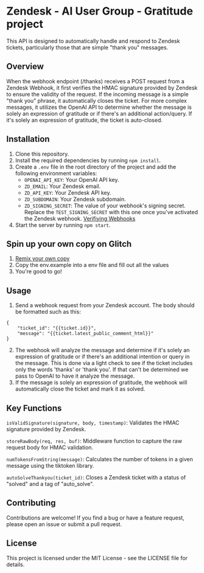 # Zendesk - AI User Group - Gratitude project 

This API is designed to automatically handle and respond to Zendesk tickets, particularly those that are simple "thank you" messages.

## Overview

When the webhook endpoint (/thanks) receives a POST request from a Zendesk Webhook, it first verifies the HMAC signature provided by Zendesk to ensure the validity of the request. If the incoming message is a simple "thank you" phrase, it automatically closes the ticket. For more complex messages, it utilizes the OpenAI API to determine whether the message is solely an expression of gratitude or if there's an additional action/query. If it's solely an expression of gratitude, the ticket is auto-closed.

## Installation

1. Clone this repository.
2. Install the required dependencies by running `npm install`.
3. Create a `.env` file in the root directory of the project and add the following environment variables:
   - `OPENAI_API_KEY`: Your OpenAI API key.
   - `ZD_EMAIL`: Your Zendesk email.
   - `ZD_API_KEY`: Your Zendesk API key.
   - `ZD_SUBDOMAIN`: Your Zendesk subdomain.
   - `ZD_SIGNING_SECRET`: The value of your webhook's signing secret. Replace the `TEST_SIGNING_SECRET` with this one once you've activated the Zendesk webhook. [Verifiying Webhooks](https://developer.zendesk.com/documentation/webhooks/verifying/)
4. Start the server by running `npm start`.

## Spin up your own copy on Glitch
1. [Remix your own copy](https://glitch.com/edit/#!/remix/oceanic-shade-plane?path=README.md%3A1%3A0)
2. Copy the env.example into a env file and fill out all the values
3. You're good to go!

## Usage

1. Send a webhook request from your Zendesk account. The body should be formatted such as this:

```
{
    "ticket_id": "{{ticket.id}}",
    "message": "{{ticket.latest_public_comment_html}}"
}
```
2. The webhook will analyze the message and determine if it's solely an expression of gratitude or if there's an additional intention or query in the message. This is done via a light check to see if the ticket includes only the words 'thanks' or 'thank you'. If that can't be determined we pass to OpenAI to have it analyze the message.
3. If the message is solely an expression of gratitude, the webhook will automatically close the ticket and mark it as solved.

## Key Functions

`isValidSignature(signature, body, timestamp)`: Validates the HMAC signature provided by Zendesk.

`storeRawBody(req, res, buf)`: Middleware function to capture the raw request body for HMAC validation.

`numTokensFromString(message)`: Calculates the number of tokens in a given message using the tiktoken library.

`autoSolveThankyou(ticket_id)`: Closes a Zendesk ticket with a status of "solved" and a tag of "auto_solve".

## Contributing

Contributions are welcome! If you find a bug or have a feature request, please open an issue or submit a pull request.

## License

This project is licensed under the MIT License - see the LICENSE file for details.
